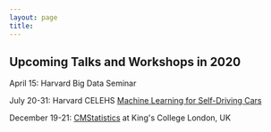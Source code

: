 ```yaml
---
layout: page
title: 
---
```



## Upcoming Talks and Workshops in 2020 ##

April 15: Harvard Big Data Seminar

July 20-31: Harvard CELEHS [Machine Learning for Self-Driving Cars](https://www.hsph.harvard.edu/biostatistics/machine-learning-for-self-driving-cars/)

December 19-21: [CMStatistics](http://cmstatistics.org/CMStatistics2020/) at King's College London, UK



